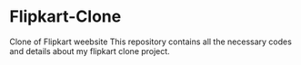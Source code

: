 # Flipkart-Clone
Clone of Flipkart weebsite
This repository contains all the necessary codes and details about my flipkart clone project.

